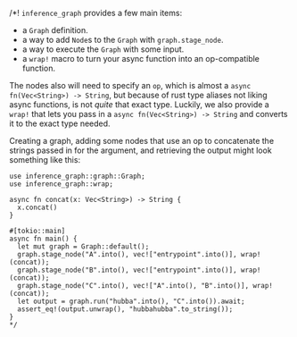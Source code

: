 /*!
`inference_graph` provides a few main items:
- a `Graph` definition.
- a way to add `Node`s to the `Graph` with `graph.stage_node`.
- a way to execute the `Graph` with some input.
- a `wrap!` macro to turn your async function into an op-compatible function.

The nodes also will need to specify an `op`, which is almost a
`async fn(Vec<String>) -> String`, but because of rust type aliases
not liking async functions, is not *quite* that exact type. Luckily,
we also provide a `wrap!` that lets you pass in a `async fn(Vec<String>) -> String`
and converts it to the exact type needed.

Creating a graph, adding some nodes that use an op to concatenate the strings passed in
for the argument, and retrieving the output might look something like this:
```
use inference_graph::graph::Graph;
use inference_graph::wrap;

async fn concat(x: Vec<String>) -> String {
  x.concat()
}

#[tokio::main]
async fn main() {
  let mut graph = Graph::default();
  graph.stage_node("A".into(), vec!["entrypoint".into()], wrap!(concat));
  graph.stage_node("B".into(), vec!["entrypoint".into()], wrap!(concat));
  graph.stage_node("C".into(), vec!["A".into(), "B".into()], wrap!(concat));
  let output = graph.run("hubba".into(), "C".into()).await;
  assert_eq!(output.unwrap(), "hubbahubba".to_string());
}
*/